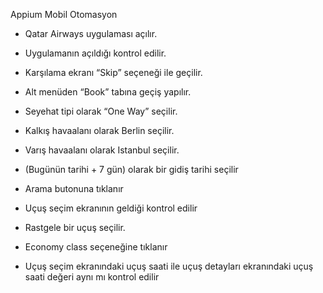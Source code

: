 
Appium Mobil Otomasyon

- Qatar Airways uygulaması açılır.

- Uygulamanın açıldığı kontrol edilir.

- Karşılama ekranı “Skip” seçeneği ile geçilir.

- Alt menüden “Book” tabına geçiş yapılır.

- Seyehat tipi olarak “One Way” seçilir.

- Kalkış havaalanı olarak Berlin seçilir.

- Varış havaalanı olarak Istanbul seçilir.

- (Bugünün tarihi + 7 gün) olarak bir gidiş tarihi seçilir

- Arama butonuna tıklanır

- Uçuş seçim ekranının geldiği kontrol edilir

- Rastgele bir uçuş seçilir.

- Economy class seçeneğine tıklanır

- Uçuş seçim ekranındaki uçuş saati ile uçuş detayları ekranındaki uçuş saati değeri aynı mı kontrol edilir
